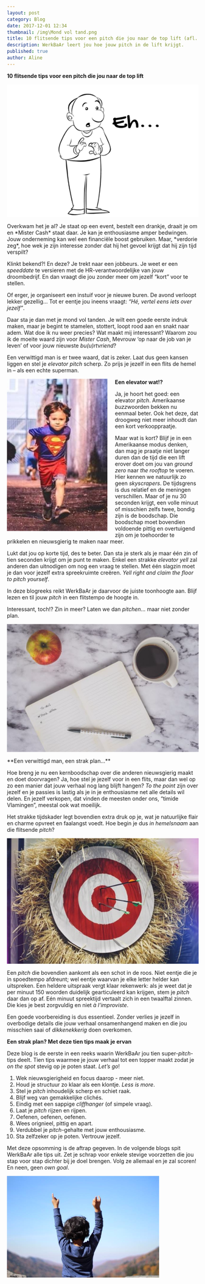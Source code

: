 ```yaml
---
layout: post
category: Blog
date: 2017-12-01 12:34
thumbnail: /img\Mond vol tand.png
title: 10 flitsende tips voor een pitch die jou naar de top lift (afl. 1.0.)
description: WerkBaAr leert jou hoe jouw pitch in de lift krijgt.
published: true
author: Aline
---
```


**10 flitsende tips voor een pitch die jou naar de top lift**

<img alt="Pitch1.0." class="img-responsive" style="float: left;margin:0 20px 15px 0" src="/img\Mond vol tand.png">
Overkwam het je al? Je staat op een event, bestelt een drankje, draait je om en *Mister Cash* staat daar. Je kan je enthousiasme amper bedwingen. Jouw onderneming kan wel een financiële boost gebruiken. Maar, *verdorie zeg*, hoe wek je zijn interesse zonder dat hij het gevoel krijgt dat hij zijn tijd verspilt? 

Klinkt bekend?! En deze? Je trekt naar een jobbeurs. Je weet er een *speeddate* te versieren met de HR-verantwoordelijke van jouw droombedrijf. En dan vraagt die jou zonder meer om jezelf “kort” voor te stellen. 

Of erger, je organiseert een instuif voor je nieuwe buren. De avond verloopt lekker gezellig… Tot er eentje jou ineens vraagt: *“Hé,  vertel eens iets over jezelf”*. 

Daar sta je dan met je mond vol tanden. Je wilt een goede eerste indruk maken, maar je begint te stamelen, stottert, loopt rood aan en snakt naar adem. Wat doe ik nu weer precies? Wat maakt mij interessant? Waarom zou ik de moeite waard zijn voor *Mister Cash*, Mevrouw ‘op naar de job van je leven’ of voor jouw nieuwste *bu(u)rtvriend*?

Een verwittigd man is er twee waard, dat is zeker. Laat dus geen kansen liggen en stel je *elevator pitch* scherp. Zo prijs je jezelf in een flits de hemel in – als een echte superman.

<img alt="Pitch1.0." class="img-responsive" style="float: left;margin:0 20px 15px 0" src="/img\supermannetje.png">

**Een elevator wat!?** 

Ja, je hoort het goed: een elevator *pitch*. Amerikaanse *buzz*woorden bekken nu eenmaal beter. Ook het deze, dat droogweg niet meer inhoudt dan een kort verkooppraatje. 

Maar wat is kort? Blijf je in een Amerikaanse modus denken, dan mag je praatje niet langer duren dan de tijd die een lift erover doet om jou van *ground zero* naar *the rooftop* te voeren. Hier kennen we natuurlijk zo geen *skyscrapers*. De tijdsgrens is dus relatief en de meningen verschillen. Maar of je nu 30 seconden krijgt, een volle minuut of misschien zelfs twee, bondig zijn is de boodschap. Die boodschap moet bovendien voldoende pittig en overtuigend zijn om je toehoorder te prikkelen en nieuwsgierig te maken naar meer. 







Lukt dat jou op korte tijd, des te beter. Dan sta je sterk als je maar één zin of tien seconden krijgt om je punt te maken. Enkel een strakke *elevator yell* zal anderen dan uitnodigen om nog een vraag te stellen. Met één slagzin moet je dan voor jezelf extra spreekruimte creëren. *Yell right and claim the floor to pitch yourself*. 

In deze blogreeks reikt WerkBaAr je daarvoor de juiste toonhoogte aan. Blijf lezen en til jouw *pitch* in een flitstempo de hoogte in. 

Interessant, toch!? Zin in meer? Laten we dan *pitchen*… maar niet zonder plan.

<img alt="Pitch1.0." class="img-responsive" style="float: left;margin:0 20px 15px 0" src="/img\plan.png">
**Een verwittigd man, een strak plan…**

Hoe breng je nu een kernboodschap over die anderen nieuwsgierig maakt en doet doorvragen? Ja, hoe stel je jezelf voor in een flits, maar dan wel op zo een manier dat jouw verhaal nog lang blijft hangen? *To the point* zijn over jezelf en je passies is lastig als je in je enthousiasme net alle details wil delen. En jezelf verkopen, dat vinden de meesten onder ons, “timide Vlamingen”, meestal ook wat moeilijk. 





Het strakke tijdskader legt bovendien extra druk op je, wat je natuurlijke flair en charme opvreet en faalangst voedt. Hoe begin je dus *in hemelsnaam* aan die flitsende *pitch*?

<img alt="Pitch1.0." class="img-responsive" style="float: left;margin:0 20px 15px 0" src="/img\roos.png">

Een *pitch* die bovendien aankomt als een schot in de roos. Niet eentje die je in spoedtempo afdreunt; wel eentje waarvan je elke letter helder kan uitspreken. Een heldere uitspraak vergt klaar rekenwerk: als je weet dat je per minuut 150 woorden duidelijk gearticuleerd kan krijgen, stem je *pitch* daar dan op af. Eén minuut spreektijd vertaalt zich in een twaalftal zinnen. Die kies je best zorgvuldig en niet *à l’improviste*.



Een goede voorbereiding is dus essentieel. Zonder verlies je jezelf in overbodige details die jouw verhaal onsamenhangend maken en die jou misschien saai of *dikkenekkerig* doen overkomen.  

**Een strak plan? Met deze tien tips maak je ervan** 

Deze blog is de eerste in een reeks waarin WerkBaAr jou tien super-*pitch*-tips deelt. Tien tips waarmee je jouw verhaal tot een topper maakt zodat je *on the spot* stevig op je poten staat. *Let’s go*!

1. Wek nieuwsgierigheid en focus daarop - meer niet.
2. Houd je structuur zo klaar als een klontje. *Less is more*.
3. Stel je *pitch* inhoudelijk scherp en schiet raak. 
4. Blijf weg van gemakkelijke clichés.
5. Eindig met een sappige *cliffhanger* (of simpele vraag).
6. Laat je *pitch* rijzen en rijpen. 
7. Oefenen, oefenen, oefenen. 
8. Wees orignieel, pittig en apart.
9. Verdubbel je *pitch*-gehalte met jouw enthousiasme.
10. Sta zelfzeker op je poten. Vertrouw jezelf.

Met deze opsomming is de aftrap gegeven. In de volgende blogs spit WerkBaAr alle tips uit. Zet je schrap voor enkele stevige voorzetten die jou stap voor stap dichter bij je doel brengen. Volg ze allemaal en je zal scoren! En neen, geen *own goal*. 

<img alt="Pitch1.0." class="img-responsive" style="float: left;margin:0 20px 15px 0" src="/img\top.png">












